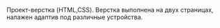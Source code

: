 Проект-верстка (HTML,CSS). Верстка выполнена на двух страницах, налажен адаптив под различные устройства.
